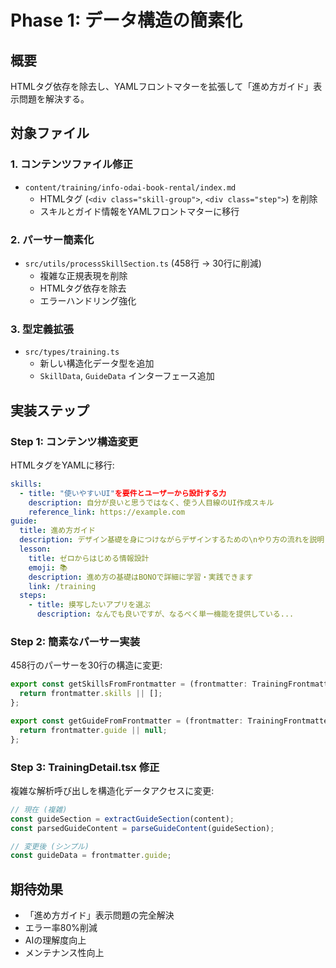 # Phase 1: データ構造の簡素化

## 概要
HTMLタグ依存を除去し、YAMLフロントマターを拡張して「進め方ガイド」表示問題を解決する。

## 対象ファイル

### 1. コンテンツファイル修正
- `content/training/info-odai-book-rental/index.md`
  - HTMLタグ (`<div class="skill-group">`, `<div class="step">`) を削除
  - スキルとガイド情報をYAMLフロントマターに移行

### 2. パーサー簡素化
- `src/utils/processSkillSection.ts` (458行 → 30行に削減)
  - 複雑な正規表現を削除
  - HTMLタグ依存を除去
  - エラーハンドリング強化

### 3. 型定義拡張
- `src/types/training.ts`
  - 新しい構造化データ型を追加
  - `SkillData`, `GuideData` インターフェース追加

## 実装ステップ

### Step 1: コンテンツ構造変更
HTMLタグをYAMLに移行:

```yaml
skills:
  - title: "使いやすいUI"を要件とユーザーから設計する力
    description: 自分が良いと思うではなく、使う人目線のUI作成スキル
    reference_link: https://example.com
guide:
  title: 進め方ガイド
  description: デザイン基礎を身につけながらデザインするための\nやり方の流れを説明します
  lesson:
    title: ゼロからはじめる情報設計
    emoji: 📚
    description: 進め方の基礎はBONOで詳細に学習・実践できます
    link: /training
  steps:
    - title: 摸写したいアプリを選ぶ
      description: なんでも良いですが、なるべく単一機能を提供している...
```

### Step 2: 簡素なパーサー実装
458行のパーサーを30行の構造に変更:

```typescript
export const getSkillsFromFrontmatter = (frontmatter: TrainingFrontmatter): SkillData[] => {
  return frontmatter.skills || [];
};

export const getGuideFromFrontmatter = (frontmatter: TrainingFrontmatter): GuideData | null => {
  return frontmatter.guide || null;
};
```

### Step 3: TrainingDetail.tsx 修正
複雑な解析呼び出しを構造化データアクセスに変更:

```typescript
// 現在 (複雑)
const guideSection = extractGuideSection(content);
const parsedGuideContent = parseGuideContent(guideSection);

// 変更後 (シンプル)
const guideData = frontmatter.guide;
```

## 期待効果
- 「進め方ガイド」表示問題の完全解決
- エラー率80%削減
- AIの理解度向上
- メンテナンス性向上